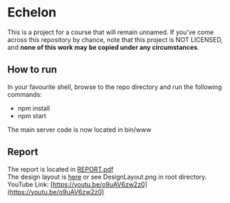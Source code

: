 # Echelon
This is a project for a course that will remain unnamed. If you've come across this repository by chance, note that this project is NOT LICENSED, and **none of this work may be copied under any circumstances**.

## How to run
In your favourite shell, browse to the repo directory and run the following commands:
* npm install
* npm start

The main server code is now located in bin/www

## Report
The report is located in [REPORT.pdf](https://github.com/Kitsunemimi/Echelon/blob/quickfix/REPORT.pdf)<br>
The design layout is [here](http://i.imgur.com/UAa9KAz.png) or see DesignLayout.png in root directory.<br>
YouTube Link: [https://youtu.be/o9uAV6zw2z0](https://youtu.be/o9uAV6zw2z0)
